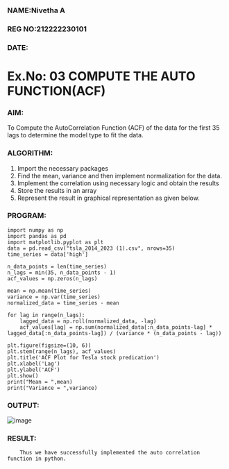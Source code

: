 ### NAME:Nivetha A
### REG NO:212222230101
### DATE:

# Ex.No: 03   COMPUTE THE AUTO FUNCTION(ACF)


### AIM:
To Compute the AutoCorrelation Function (ACF) of the data for the first 35 lags to determine the model
type to fit the data.
### ALGORITHM:
1. Import the necessary packages
2. Find the mean, variance and then implement normalization for the data.
3. Implement the correlation using necessary logic and obtain the results
4. Store the results in an array
5. Represent the result in graphical representation as given below.
### PROGRAM:
```
import numpy as np
import pandas as pd
import matplotlib.pyplot as plt
data = pd.read_csv("tsla_2014_2023 (1).csv", nrows=35)
time_series = data['high'] 

n_data_points = len(time_series)
n_lags = min(35, n_data_points - 1)
acf_values = np.zeros(n_lags)

mean = np.mean(time_series)
variance = np.var(time_series)
normalized_data = time_series - mean

for lag in range(n_lags):
    lagged_data = np.roll(normalized_data, -lag)
    acf_values[lag] = np.sum(normalized_data[:n_data_points-lag] * lagged_data[:n_data_points-lag]) / (variance * (n_data_points - lag))

plt.figure(figsize=(10, 6))
plt.stem(range(n_lags), acf_values)
plt.title('ACF Plot for Tesla stock predication')
plt.xlabel('Lag')
plt.ylabel('ACF')
plt.show()
print("Mean = ",mean)
print("Variance = ",variance)
```
### OUTPUT:
![image](https://github.com/user-attachments/assets/4e3bd322-d0e0-4b08-a0a0-659ec4564904)

### RESULT:
        Thus we have successfully implemented the auto correlation function in python.
